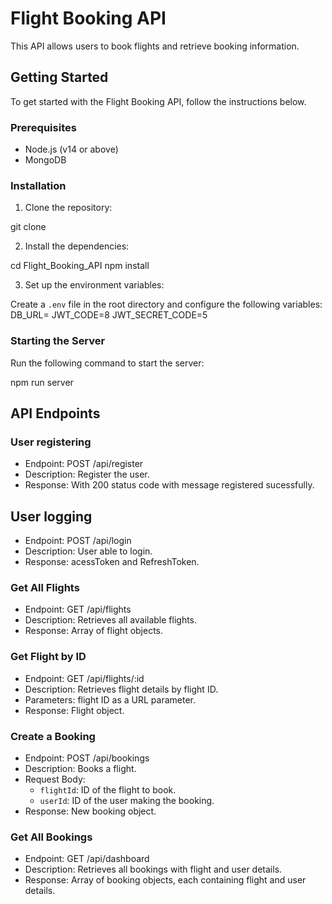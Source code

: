 # Flight Booking API

This API allows users to book flights and retrieve booking information.


## Getting Started

To get started with the Flight Booking API, follow the instructions below.

### Prerequisites

- Node.js (v14 or above)
- MongoDB

### Installation

1. Clone the repository:

git clone

2. Install the dependencies:

cd Flight_Booking_API
npm install


3. Set up the environment variables:

Create a `.env` file in the root directory and configure the following variables:
DB_URL=<mongodb-connection-url>
JWT_CODE=8
JWT_SECRET_CODE=5



### Starting the Server

Run the following command to start the server:

npm run server


## API Endpoints

### User registering
- Endpoint: POST /api/register
- Description: Register the user.
- Response: With 200 status code with message registered sucessfully.

## User logging
- Endpoint: POST /api/login
- Description: User able to login.
- Response: acessToken and RefreshToken.

### Get All Flights

- Endpoint: GET /api/flights
- Description: Retrieves all available flights.
- Response: Array of flight objects.

### Get Flight by ID

- Endpoint: GET /api/flights/:id
- Description: Retrieves flight details by flight ID.
- Parameters: flight ID as a URL parameter.
- Response: Flight object.

### Create a Booking

- Endpoint: POST /api/bookings
- Description: Books a flight.
- Request Body: 
  - `flightId`: ID of the flight to book.
  - `userId`: ID of the user making the booking.
- Response: New booking object.

### Get All Bookings

- Endpoint: GET /api/dashboard
- Description: Retrieves all bookings with flight and user details.
- Response: Array of booking objects, each containing flight and user details.